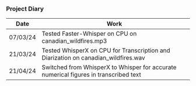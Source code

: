### Project Diary

| Date | Work |
| -------- | ------- |
| 07/03/24 | Tested Faster-Whisper on CPU on canadian_wildfires.mp3 |
| 21/03/24 | Tested WhisperX on CPU for Transcription and Diarization on canadian_wildfires.wav |
| 21/04/24 | Switched from WhisperX to Whisper for accurate numerical figures in transcribed text |

